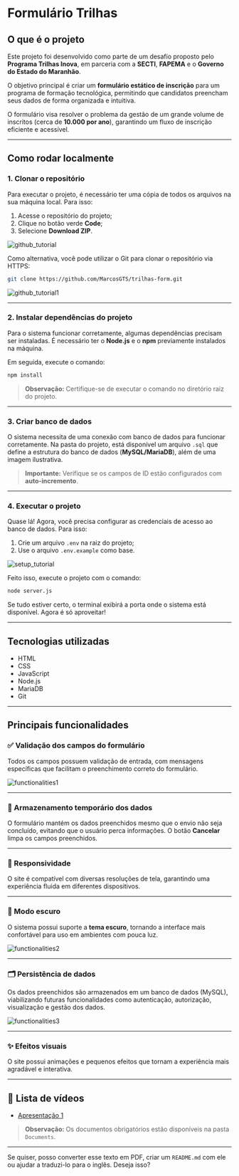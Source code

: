 # Formulário Trilhas

## O que é o projeto

Este projeto foi desenvolvido como parte de um desafio proposto pelo **Programa Trilhas Inova**, em parceria com a **SECTI**, **FAPEMA** e o **Governo do Estado do Maranhão**.

O objetivo principal é criar um **formulário estático de inscrição** para um programa de formação tecnológica, permitindo que candidatos preencham seus dados de forma organizada e intuitiva.

O formulário visa resolver o problema da gestão de um grande volume de inscritos (cerca de **10.000 por ano**), garantindo um fluxo de inscrição eficiente e acessível.

---

## Como rodar localmente

### 1. Clonar o repositório

Para executar o projeto, é necessário ter uma cópia de todos os arquivos na sua máquina local. Para isso:

1. Acesse o repositório do projeto;
2. Clique no botão verde **Code**;
3. Selecione **Download ZIP**.

![github_tutorial](https://github.com/user-attachments/assets/da7b1758-f50d-449a-b767-a36de26f8adf)

Como alternativa, você pode utilizar o Git para clonar o repositório via HTTPS:

```bash
git clone https://github.com/MarcosGTS/trilhas-form.git
```

![github_tutorial1](https://github.com/user-attachments/assets/43dad97c-e471-461c-9055-6462137c23a8)

---

### 2. Instalar dependências do projeto

Para o sistema funcionar corretamente, algumas dependências precisam ser instaladas. É necessário ter o **Node.js** e o **npm** previamente instalados na máquina.

Em seguida, execute o comando:

```bash
npm install
```

> **Observação:** Certifique-se de executar o comando no diretório raiz do projeto.

---

### 3. Criar banco de dados

O sistema necessita de uma conexão com banco de dados para funcionar corretamente. Na pasta do projeto, está disponível um arquivo `.sql` que define a estrutura do banco de dados (**MySQL/MariaDB**), além de uma imagem ilustrativa.

> **Importante:** Verifique se os campos de ID estão configurados com **auto-incremento**.

---

### 4. Executar o projeto

Quase lá! Agora, você precisa configurar as credenciais de acesso ao banco de dados. Para isso:

1. Crie um arquivo `.env` na raiz do projeto;
2. Use o arquivo `.env.example` como base.

![setup_tutorial](https://github.com/user-attachments/assets/982a5373-690f-40b8-a282-7ed3ae5be4c0)

Feito isso, execute o projeto com o comando:

```bash
node server.js
```

Se tudo estiver certo, o terminal exibirá a porta onde o sistema está disponível. Agora é só aproveitar!

---

## Tecnologias utilizadas

- HTML  
- CSS  
- JavaScript  
- Node.js  
- MariaDB  
- Git  

---

## Principais funcionalidades

### ✅ Validação dos campos do formulário

Todos os campos possuem validação de entrada, com mensagens específicas que facilitam o preenchimento correto do formulário.

![functionalities1](https://github.com/user-attachments/assets/ebb7c52d-2068-4418-b371-0d4a2ab83b09)

---

### 💾 Armazenamento temporário dos dados

O formulário mantém os dados preenchidos mesmo que o envio não seja concluído, evitando que o usuário perca informações. O botão **Cancelar** limpa os campos preenchidos.

---

### 📱 Responsividade

O site é compatível com diversas resoluções de tela, garantindo uma experiência fluida em diferentes dispositivos.

---

### 🌙 Modo escuro

O sistema possui suporte a **tema escuro**, tornando a interface mais confortável para uso em ambientes com pouca luz.

![functionalities2](https://github.com/user-attachments/assets/166acd0d-d46d-4d3d-bc6c-d4c043728b54)

---

### 🗂️ Persistência de dados

Os dados preenchidos são armazenados em um banco de dados (MySQL), viabilizando futuras funcionalidades como autenticação, autorização, visualização e gestão dos dados.

![functionalities3](https://github.com/user-attachments/assets/93e5c9e7-61a2-48dc-b2e8-5e7caeb56511)

---

### ✨ Efeitos visuais

O site possui animações e pequenos efeitos que tornam a experiência mais agradável e interativa.

---

## 🎥 Lista de vídeos

- [Apresentação 1](https://drive.google.com/file/d/1p6mRJ1Y5g6twMDGgjz8j99cxkSlytLfn/view?usp=sharing)

> **Observação:** Os documentos obrigatórios estão disponíveis na pasta `Documents`.

---

Se quiser, posso converter esse texto em PDF, criar um `README.md` com ele ou ajudar a traduzi-lo para o inglês. Deseja isso?


